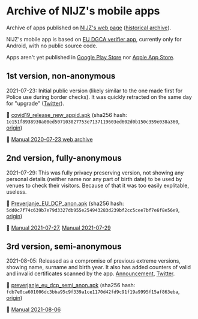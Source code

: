 # Archive of NIJZ's mobile apps

Archive of apps published on [NIJZ's web page](https://ezdrav.si/storitve/digitalno-covid-potrdilo-eu/) ([historical archive](https://web.archive.org/web/*/https://ezdrav.si/storitve/digitalno-covid-potrdilo-eu/)).

NIJZ's mobile app is based on [EU DGCA verifier app](https://github.com/eu-digital-green-certificates/dgca-verifier-app-android), currently only for Android, with no public source code.

Apps aren't yet published in [Google Play Store](https://play.google.com/store/apps/developer?id=NIJZ) nor [Apple App Store](https://apps.apple.com/si/developer/national-institute-of-public-health/id1527561315).

## 1st version, non-anonymous

2021-07-23: Initial public version (likely similar to the one made first for Police use during border checks). It was quickly retracted on the same day for "upgrade" ([Twitter](https://twitter.com/NIJZ_pr/status/1418595819016622085)).

:floppy_disk: [covid19_release_new_appid.apk](covid19_release_new_appid.apk) (sha256 hash: `1e151f8938930a08ed507103027753e7137119603ed602d0b150c359e038a360`, [origin](https://ezdrav.si/wp-content/uploads/2021/07/covid19_release_new_appid.apk))

:book: [Manual 2020-07-23 web archive](https://web.archive.org/web/20210723150249/https:/ezdrav.si/storitve/digitalno-covid-potrdilo-eu/)

## 2nd version, fully-anonymous

2021-07-29: This was fully privacy preserving version, not showing any personal details (neither name nor any part of birth date) to be used by venues to check their visitors. Because of that it was too easily explitable, useless.

:floppy_disk: [Preverjanje_EU_DCP_anon.apk](Preverjanje_EU_DCP_anon.apk) (sha256 hash: `5dd0c7f74c639b7e79d3327db955e254943283d239bf2cc5cee7bf7e6f8e56e9`, [origin](https://ezdrav.si/wp-content/uploads/2021/07/Preverjanje_EU_DCP_anon.apk))

:book: [Manual 2021-07-27](KRATKA-NAVODILA-ZA-PREVERJANJE-DCP-POTRDIL_27.07.2021.pdf),
[Manual 2021-07-29](KRATKA-NAVODILA-ZA-PREVERJANJE-DCP-POTRDIL_29.07.2021.pdf)

## 3rd version, semi-anonymous

2021-08-05: Released as a compromise of previous extreme versions, showing name, surname and birth year.
It also has added counters of valid and invalid certificates scanned by the app.
[Announcement](https://nijz.si/sl/objava-nove-verzije-aplikacije-za-preverjanje-eu-digitalnih-covid-potrdil-za-mobilne-naprave), [Twitter](https://twitter.com/NIJZ_pr/status/1423588789717454851).

:floppy_disk: [preverjanje_eu_dcp_semi_anon.apk](preverjanje_eu_dcp_semi_anon.apk) (sha256 hash: `fdb7e0ca601006dc3bba95c9f339a1ce1170d42fd9c91f19a9995f15af863eba`, [origin](https://www.nijz.si/sites/www.nijz.si/files/uploaded/preverjanje_eu_dcp_semi_anon.apk))

:book: [Manual 2021-08-06](KRATKA-NAVODILA-ZA-PREVERJANJE-DCP-POTRDIL_06.08.2021.pdf)
